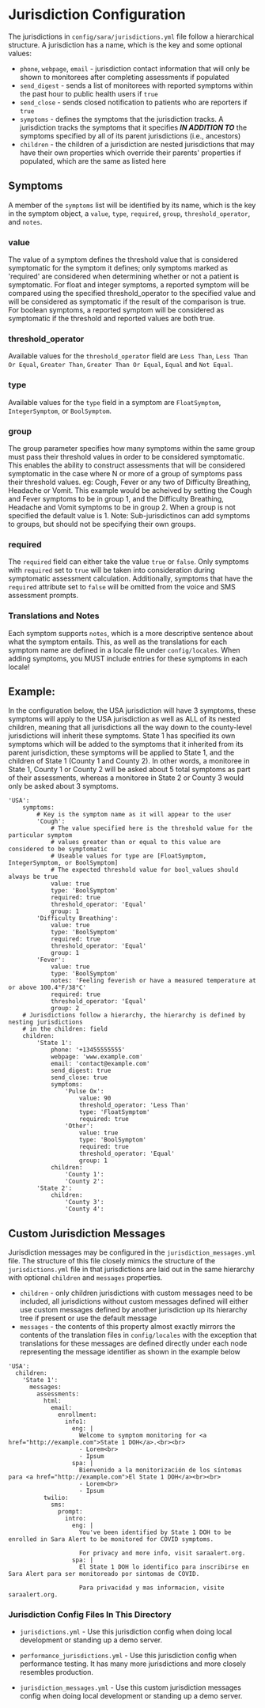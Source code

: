 # Jurisdiction Configuration

The jurisdictions in `config/sara/jurisdictions.yml` file follow a hierarchical structure. A jurisdiction has a name,
which is the key and some optional values:

- `phone`, `webpage`, `email` - jurisdiction contact information that will only be shown to monitorees after completing assessments if populated
- `send_digest` - sends a list of monitorees with reported symptoms within the past hour to public health users if `true`
- `send_close` - sends closed notification to patients who are reporters if `true`
- `symptoms` - defines the symptoms that the jurisdiction tracks. A jurisdiction tracks the symptoms that it specifies **_IN ADDITION TO_** the symptoms specified by all of its parent jurisdictions (i.e., ancestors)
- `children` - the children of a jurisdiction are nested jurisdictions that may have their own properties which override their parents' properties if populated, which are the same as listed here

## Symptoms

A member of the `symptoms` list will be identified by its name, which is the key in the symptom object, a `value`, `type`, `required`, `group`, `threshold_operator`, and `notes`.

### value

The value of a symptom defines the threshold value that is considered symptomatic for the symptom it defines; only symptoms marked as 'required' are considered when determining whether or not a patient is symptomatic. For float and integer symptoms, a reported symptom will be compared using the specified threshold_operator to the specified value and will be considered as symptomatic if the result of the comparison is true. For boolean symptoms, a reported symptom will be considered as symptomatic if the threshold and reported values are both true.

### threshold_operator

Available values for the `threshold_operator` field are `Less Than`, `Less Than Or Equal`,
`Greater Than`, `Greater Than Or Equal`, `Equal` and `Not Equal`.

### type

Available values for the `type` field in a symptom are `FloatSymptom`, `IntegerSymptom`, or `BoolSymptom`.

### group

The group parameter specifies how many symptoms within the same group must pass their threshold values in order to be considered symptomatic. This enables the ability to construct assessments that will be considered symptomatic in the case where N or more of a group of symptoms pass their threshold values. eg: Cough, Fever or any two of Difficulty Breathing, Headache or Vomit. This example would be acheived by setting the Cough and Fever symptoms to be in group 1, and the Difficulty Breathing, Headache and Vomit symptoms to be in group 2. When a group is not specified the default value is 1.
Note: Sub-jurisdictinos can add symptoms to groups, but should not be specifying their own groups.

### required

The `required` field can either take the value `true` or `false`. Only symptoms with `required` set to `true` will be taken into consideration during symptomatic assessment calculation. Additionally, symptoms that have the `required` attribute set to `false` will be omitted from the voice and SMS assessment prompts.

### Translations and Notes

Each symptom supports `notes`, which is a more descriptive sentence about what the symptom entails. This, as well as the translations for each symptom name are defined in a locale file under `config/locales`. When adding symptoms, you MUST include entries for these symptoms in each locale!

## Example:

In the configuration below, the USA jurisdiction will have 3 symptoms, these symptoms will apply to the
USA jurisdiction as well as ALL of its nested children, meaning that all jurisdictions all the way down
to the county-level jurisdictions will inherit these symptoms. State 1 has specified its own symptoms which
will be added to the symptoms that it inherited from its parent jurisdiction, these symptoms will be applied
to State 1, and the children of State 1 (County 1 and County 2). In other words, a monitoree in State 1,
County 1 or County 2 will be asked about 5 total symptoms as part of their assessments, whereas a monitoree in State 2 or County 3 would only be asked about 3 symptoms.

```
'USA':
    symptoms:
        # Key is the symptom name as it will appear to the user
        'Cough':
            # The value specified here is the threshold value for the particular symptom
            # values greater than or equal to this value are considered to be symptomatic
            # Useable values for type are [FloatSymptom, IntegerSymptom, or BoolSymptom]
            # The expected threshold value for bool_values should always be true
            value: true
            type: 'BoolSymptom'
            required: true
            threshold_operator: 'Equal'
            group: 1
        'Difficulty Breathing':
            value: true
            type: 'BoolSymptom'
            required: true
            threshold_operator: 'Equal'
            group: 1
        'Fever':
            value: true
            type: 'BoolSymptom'
            notes: 'Feeling feverish or have a measured temperature at or above 100.4°F/38°C'
            required: true
            threshold_operator: 'Equal'
            group: 2
    # Jurisdictions follow a hierarchy, the hierarchy is defined by nesting jurisdictions
    # in the children: field
    children:
        'State 1':
            phone: '+13455555555'
            webpage: 'www.example.com'
            email: 'contact@example.com'
            send_digest: true
            send_close: true
            symptoms:
                'Pulse Ox':
                    value: 90
                    threshold_operator: 'Less Than'
                    type: 'FloatSymptom'
                    required: true
                'Other':
                    value: true
                    type: 'BoolSymptom'
                    required: true
                    threshold_operator: 'Equal'
                    group: 1
            children:
                'County 1':
                'County 2':
        'State 2':
            children:
                'County 3':
                'County 4':
```

## Custom Jurisdiction Messages

Jurisdiction messages may be configured in the `jurisdiction_messages.yml` file. The structure of this file closely mimics the structure of the `jurisdictions.yml` file in that jurisdictions are laid out in the same hierarchy with optional `children` and `messages` properties.

- `children` - only children jurisdictions with custom messages need to be included, all jurisdictions without custom messages defined will either use custom messages defined by another jurisdiction up its hierarchy tree if present or use the default message
- `messages` - the contents of this property almost exactly mirrors the contents of the translation files in `config/locales` with the exception that translations for these messages are defined directly under each node representing the message identifier as shown in the example below

```
'USA':
  children:
    'State 1':
      messages:
        assessments:
          html:
            email:
              enrollment:
                info1:
                  eng: |
                    Welcome to symptom monitoring for <a href="http://example.com">State 1 DOH</a>.<br><br>
                    - Lorem<br>
                    - Ipsum
                  spa: |
                    Bienvenido a la monitorización de los síntomas para <a href="http://example.com">El State 1 DOH</a><br><br>
                    - Lorem<br>
                    - Ipsum
          twilio:
            sms:
              prompt:
                intro:
                  eng: |
                    You've been identified by State 1 DOH to be enrolled in Sara Alert to be monitored for COVID symptoms.

                    For privacy and more info, visit saraalert.org.
                  spa: |
                    El State 1 DOH lo identifico para inscribirse en Sara Alert para ser monitoreado por sintomas de COVID.

                    Para privacidad y mas informacion, visite saraalert.org.
```

### Jurisdiction Config Files In This Directory

- `jurisdictions.yml` - Use this jurisdiction config when doing local development or standing up a demo server.

- `performance_jurisdictions.yml` - Use this jurisdiction config when performance testing. It has many more jurisdictions and more closely resembles production.

- `jurisdiction_messages.yml` - Use this custom jurisdiction messages config when doing local development or standing up a demo server.
